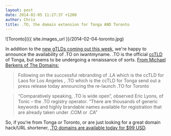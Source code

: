 ```yaml
---
layout: post
date: 2014-02-05 11:27:37 +1200
author: Chris
title: .TO, the domain extension for Tonga AND Toronto
---
```


<!-- excerpt -->

![Toronto]({{ site.images_url }}/2014-02-04-toronto.jpg)

In addition to the [new gTLDs coming out this week](https://iwantmyname.com/blog/2014/02/7-new-domain-extensions-are-coming-this-week.html), we're happy to announce the availability of .TO on iwantmyname. .TO is the official [ccTLD](http://help.iwantmyname.com/customer/portal/articles/1425384-what-is-a-cctld-) of Tonga, but seems to be undergoing a renaissance of sorts. [From Michael Berkens of The Domains:](http://www.thedomains.com/2013/11/04/with-new-gtlds-coming-to-market-to-rebrands-itself-to-represent-toronto/)

>Following on the successful rebranding of .LA which is the ccTLD for Laos for Los Angeles , .TO which is the ccTLD for Tonga send out a press release today announcing the re-launch .TO for Toronto

>“Comparatively  speaking, .TO is wide open”, observed Eric Lyons, of Tonic – the .TO registry operator. “There are thousands of generic keywords and highly brandable names available for registration that are already taken under .COM or .CA”

<!-- /excerpt -->

So, if you're from Tonga or Toronto, or are just looking for a great domain hack/URL shortener, [.TO domains are available today for $99 USD](https://iwantmyname.com/domains/to-tongan-domain-name-registration-for-tonga).